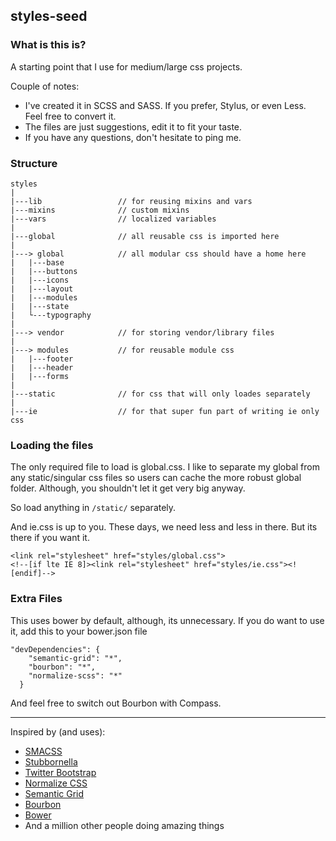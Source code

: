 ## styles-seed

### What is this is?

A starting point that I use for medium/large css projects.

Couple of notes:

- I've created it in SCSS and SASS.  If you prefer, Stylus, or even Less.  Feel free to convert it.
- The files are just suggestions, edit it to fit your taste.
- If you have any questions, don't hesitate to ping me.

### Structure
```
styles
|
|---lib                 // for reusing mixins and vars
|---mixins              // custom mixins
|---vars                // localized variables
|
|---global              // all reusable css is imported here
|
|---> global            // all modular css should have a home here
|   |---base
|   |---buttons
|   |---icons
|   |---layout
|   |---modules
|   |---state
|   └---typography
|
|---> vendor            // for storing vendor/library files
|
|---> modules           // for reusable module css
|   |---footer
|   |---header
|   |---forms
|
|---static              // for css that will only loades separately
|
|---ie                  // for that super fun part of writing ie only css

```

### Loading the files
The only required file to load is global.css.  I like to separate my
global from any static/singular css files so users can cache the more robust global folder.
Although, you shouldn't let it get very big anyway.

So load anything in ```/static/``` separately.

And ie.css is up to you.   These days, we need less and less in there.  But its there if you want it.

```
<link rel="stylesheet" href="styles/global.css">
<!--[if lte IE 8]><link rel="stylesheet" href="styles/ie.css"><![endif]-->
```

### Extra Files
This uses bower by default, although, its unnecessary.  If you do want to
use it, add this to your bower.json file

```
"devDependencies": {
    "semantic-grid": "*",
    "bourbon": "*",
    "normalize-scss": "*"
  }
```

And feel free to switch out Bourbon with Compass.

---------------------------

Inspired by (and uses):
- [SMACSS](http://smacss.com/)
- [Stubbornella](http://www.stubbornella.org/content/)
- [Twitter Bootstrap](http://getbootstrap.com/)
- [Normalize CSS](http://necolas.github.io/normalize.css/)
- [Semantic Grid](http://semantic.gs/)
- [Bourbon](http://bourbon.io/)
- [Bower](http://bower.io/)
- And a million other people doing amazing things


